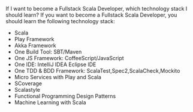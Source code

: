 If I want to become a Fullstack Scala Developer, which technology stack I should learn?
If you want to become a Fullstack Scala Developer, you should learn the following technology stack:
- Scala
- Play Framework
- Akka Framework
- One Build Tool: SBT/Maven
- One JS Framework: CoffeeScript/JavaScript
- One IDE: IntelliJ IDEA Eclipse IDE
- One TDD & BDD Framework: ScalaTest,Spec2,ScalaCheck,Mockito
- Micro Services with Play and Scala
- SCoverage
- Scalastyle
- Functional Programming Design Patterns
- Machine Learning with Scala
